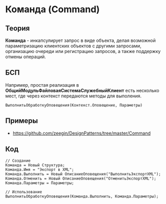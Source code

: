 # Команда (Command)

## Теория
**Команда** - инкапсулирует запрос в виде объекта, делая возможной параметризацию клиентских объектов с другими запросами, организацию очереди или регистрацию запросов, а также поддержку отмены операций.

## БСП
Например, простая реализация в **ОбщийМодульФайловаяСистемаСлужебныйКлиент** есть несколько мест, где через контекст передаются методы для выполения.

    ВыполнитьОбработкуОповещения(Контекст.Оповещение, Параметры)

## Примеры
- https://github.com/zeegin/DesignPatterns/tree/master/Command

## Код
    // Создание
    Команда = Новый Структура;    
    Команда.Имя = "Экспорт в XML";
    Команда.Выполнить = Новый ОписаниеОповещения("ВыполнитьЭкспортXML");
    Команда.Отменить = Новый ОписаниеОповещения("ОтменитьЭкспортXML");
    Команда.Параметры = Параметры;

    // Использование
    ВыполнитьОбработкуОповещения(Команда.Выполнить, Команда.Параметры);
